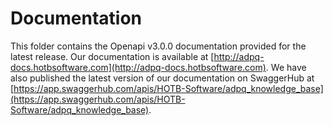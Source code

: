 # Documentation

This folder contains the Openapi v3.0.0 documentation provided for the latest release. Our documentation is available at [http://adpq-docs.hotbsoftware.com](http://adpq-docs.hotbsoftware.com). We have also published the latest version of our documentation on SwaggerHub at [https://app.swaggerhub.com/apis/HOTB-Software/adpq_knowledge_base](https://app.swaggerhub.com/apis/HOTB-Software/adpq_knowledge_base).